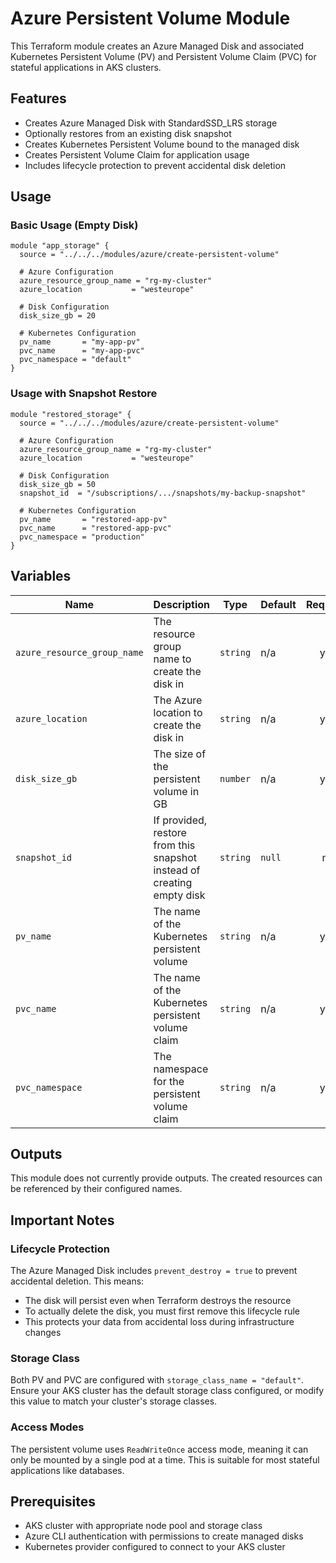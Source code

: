# Azure Persistent Volume Module

This Terraform module creates an Azure Managed Disk and associated Kubernetes Persistent Volume (PV) and Persistent Volume Claim (PVC) for stateful applications in AKS clusters.

## Features

- Creates Azure Managed Disk with StandardSSD_LRS storage
- Optionally restores from an existing disk snapshot
- Creates Kubernetes Persistent Volume bound to the managed disk
- Creates Persistent Volume Claim for application usage
- Includes lifecycle protection to prevent accidental disk deletion

## Usage

### Basic Usage (Empty Disk)

```hcl
module "app_storage" {
  source = "../../../modules/azure/create-persistent-volume"
  
  # Azure Configuration
  azure_resource_group_name = "rg-my-cluster"
  azure_location           = "westeurope"
  
  # Disk Configuration
  disk_size_gb = 20
  
  # Kubernetes Configuration
  pv_name       = "my-app-pv"
  pvc_name      = "my-app-pvc"
  pvc_namespace = "default"
}
```

### Usage with Snapshot Restore

```hcl
module "restored_storage" {
  source = "../../../modules/azure/create-persistent-volume"
  
  # Azure Configuration
  azure_resource_group_name = "rg-my-cluster"
  azure_location           = "westeurope"
  
  # Disk Configuration
  disk_size_gb = 50
  snapshot_id  = "/subscriptions/.../snapshots/my-backup-snapshot"
  
  # Kubernetes Configuration
  pv_name       = "restored-app-pv"
  pvc_name      = "restored-app-pvc"
  pvc_namespace = "production"
}
```

## Variables

| Name | Description | Type | Default | Required |
|------|-------------|------|---------|:--------:|
| `azure_resource_group_name` | The resource group name to create the disk in | `string` | n/a | yes |
| `azure_location` | The Azure location to create the disk in | `string` | n/a | yes |
| `disk_size_gb` | The size of the persistent volume in GB | `number` | n/a | yes |
| `snapshot_id` | If provided, restore from this snapshot instead of creating empty disk | `string` | `null` | no |
| `pv_name` | The name of the Kubernetes persistent volume | `string` | n/a | yes |
| `pvc_name` | The name of the Kubernetes persistent volume claim | `string` | n/a | yes |
| `pvc_namespace` | The namespace for the persistent volume claim | `string` | n/a | yes |

## Outputs

This module does not currently provide outputs. The created resources can be referenced by their configured names.

## Important Notes

### Lifecycle Protection

The Azure Managed Disk includes `prevent_destroy = true` to prevent accidental deletion. This means:

- The disk will persist even when Terraform destroys the resource
- To actually delete the disk, you must first remove this lifecycle rule
- This protects your data from accidental loss during infrastructure changes

### Storage Class

Both PV and PVC are configured with `storage_class_name = "default"`. Ensure your AKS cluster has the default storage class configured, or modify this value to match your cluster's storage classes.

### Access Modes

The persistent volume uses `ReadWriteOnce` access mode, meaning it can only be mounted by a single pod at a time. This is suitable for most stateful applications like databases.

## Prerequisites

- AKS cluster with appropriate node pool and storage class
- Azure CLI authentication with permissions to create managed disks
- Kubernetes provider configured to connect to your AKS cluster
